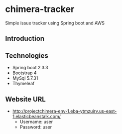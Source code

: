 # chimera-tracker
Simple issue tracker using Spring boot and AWS
## Introduction

## Technologies

* Spring boot 2.3.3
* Bootstrap 4
* MySql 5.7.31
* Thymeleaf

## Website URL
* http://projectchimera-env-1.eba-ytmzuirv.us-east-1.elasticbeanstalk.com/
  * Username: user
  * Password: user
